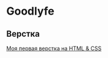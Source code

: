 # Goodlyfe

## Верстка 

[Моя первая верстка на HTML & CSS](https://dene1.github.io/Resume/resume.html)
